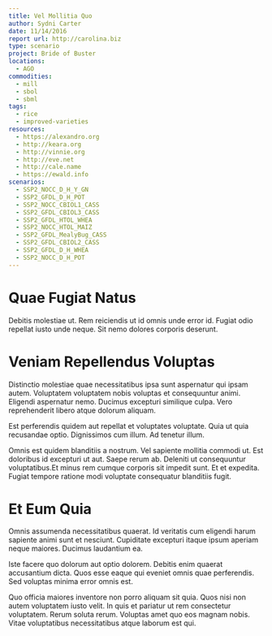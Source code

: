 ```yaml
---
title: Vel Mollitia Quo
author: Sydni Carter
date: 11/14/2016
report url: http://carolina.biz
type: scenario
project: Bride of Buster
locations:
  - AGO
commodities:
  - mill
  - sbol
  - sbml
tags:
  - rice
  - improved-varieties
resources:
  - https://alexandro.org
  - http://keara.org
  - http://vinnie.org
  - http://eve.net
  - http://cale.name
  - https://ewald.info
scenarios:
  - SSP2_NOCC_D_H_Y_GN
  - SSP2_GFDL_D_H_POT
  - SSP2_NOCC_CBIOL1_CASS
  - SSP2_GFDL_CBIOL3_CASS
  - SSP2_GFDL_HTOL_WHEA
  - SSP2_NOCC_HTOL_MAIZ
  - SSP2_GFDL_MealyBug_CASS
  - SSP2_GFDL_CBIOL2_CASS
  - SSP2_GFDL_D_H_WHEA
  - SSP2_NOCC_D_H_POT
---
```

# Quae Fugiat Natus
Debitis molestiae ut. Rem reiciendis ut id omnis unde error id. Fugiat odio repellat iusto unde neque. Sit nemo dolores corporis deserunt.

# Veniam Repellendus Voluptas
Distinctio molestiae quae necessitatibus ipsa sunt aspernatur qui ipsam autem. Voluptatem voluptatem nobis voluptas et consequuntur animi. Eligendi aspernatur nemo. Ducimus excepturi similique culpa. Vero reprehenderit libero atque dolorum aliquam.
 Est perferendis quidem aut repellat et voluptates voluptate. Quia ut quia recusandae optio. Dignissimos cum illum. Ad tenetur illum.
 Omnis est quidem blanditiis a nostrum. Vel sapiente mollitia commodi ut. Est doloribus id excepturi ut aut. Saepe rerum ab. Deleniti ut consequuntur voluptatibus.Et minus rem cumque corporis sit impedit sunt. Et et expedita. Fugiat tempore ratione modi voluptate consequatur blanditiis fugit.

# Et Eum Quia
Omnis assumenda necessitatibus quaerat. Id veritatis cum eligendi harum sapiente animi sunt et nesciunt. Cupiditate excepturi itaque ipsum aperiam neque maiores. Ducimus laudantium ea.
 Iste facere quo dolorum aut optio dolorem. Debitis enim quaerat accusantium dicta. Quos esse eaque qui eveniet omnis quae perferendis. Sed voluptas minima error omnis est.
 Quo officia maiores inventore non porro aliquam sit quia. Quos nisi non autem voluptatem iusto velit. In quis et pariatur ut rem consectetur voluptatem. Rerum soluta rerum. Voluptas amet quo eos magnam nobis. Vitae voluptatibus necessitatibus atque laborum est qui.
